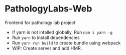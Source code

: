 # PathologyLabs-Web
Frontend for pathology lab project

* If yarn is not intalled globally, Run `npm i yarn -g `
* Run `yarn` to install dependencies
* Run `yarn run build` to create bundle using webpack
* WIP: Create server and add HMR.
